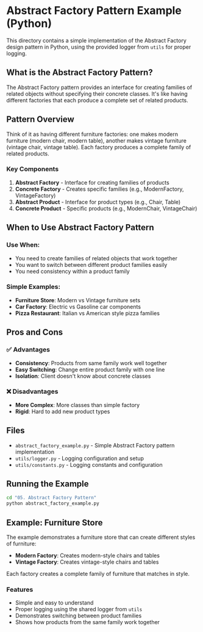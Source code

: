 # Abstract Factory Pattern Example (Python)

This directory contains a simple implementation of the Abstract Factory design pattern in Python, using the provided logger from `utils` for proper logging.

## What is the Abstract Factory Pattern?

The Abstract Factory pattern provides an interface for creating families of related objects without specifying their concrete classes. It's like having different factories that each produce a complete set of related products.

## Pattern Overview

Think of it as having different furniture factories: one makes modern furniture (modern chair, modern table), another makes vintage furniture (vintage chair, vintage table). Each factory produces a complete family of related products.

### Key Components

1. **Abstract Factory** - Interface for creating families of products
2. **Concrete Factory** - Creates specific families (e.g., ModernFactory, VintageFactory)
3. **Abstract Product** - Interface for product types (e.g., Chair, Table)
4. **Concrete Product** - Specific products (e.g., ModernChair, VintageChair)

## When to Use Abstract Factory Pattern

### Use When:
- You need to create families of related objects that work together
- You want to switch between different product families easily
- You need consistency within a product family

### Simple Examples:
- **Furniture Store**: Modern vs Vintage furniture sets
- **Car Factory**: Electric vs Gasoline car components
- **Pizza Restaurant**: Italian vs American style pizza families

## Pros and Cons

### ✅ Advantages
- **Consistency**: Products from same family work well together
- **Easy Switching**: Change entire product family with one line
- **Isolation**: Client doesn't know about concrete classes

### ❌ Disadvantages
- **More Complex**: More classes than simple factory
- **Rigid**: Hard to add new product types
## Files

- `abstract_factory_example.py` - Simple Abstract Factory pattern implementation
- `utils/logger.py` - Logging configuration and setup
- `utils/constants.py` - Logging constants and configuration

## Running the Example

```bash
cd "05. Abstract Factory Pattern"
python abstract_factory_example.py
```

## Example: Furniture Store

The example demonstrates a furniture store that can create different styles of furniture:

- **Modern Factory**: Creates modern-style chairs and tables
- **Vintage Factory**: Creates vintage-style chairs and tables

Each factory creates a complete family of furniture that matches in style.

### Features

- Simple and easy to understand
- Proper logging using the shared logger from `utils`
- Demonstrates switching between product families
- Shows how products from the same family work together